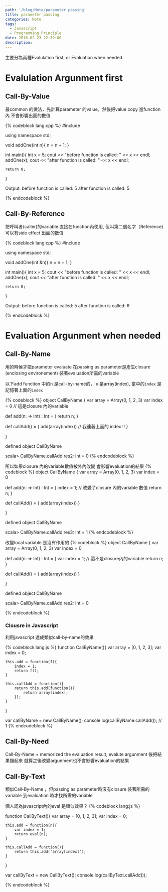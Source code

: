 ```yaml
---
path: '/blog/Note/parameter passing'
title: parameter passing
categories: Note
tags:
  - Javascript
  - Programming Principle
date: 2016-02-23 22:39:00
description:
---
```

主要分為兩種Evalulation first, or Evaluation when needed

# Evalulation Argunment first

## Call-By-Value
最common 的做法，先計算parameter 的value，然後把value copy 進function內
不會影響出面的數值

{% codeblock lang:cpp %}
#include <iostream>

using namespace std;

void addOne(int n){
    n = n + 1;
}

int main(){
    int x = 5;
    cout << "before function is called: " << x << endl;
    addOne(x);
    cout << "after function is called: " << x << endl;

    return 0;
}


Output:
before function is called: 5
after function is called: 5

{% endcodeblock %}

## Call-By-Reference
把呼叫者(caller)的variable 直接在function內使用, 但叫第二個名字（Reference)
可以有side effect 出面的數值

{% codeblock lang:cpp %}
#include <iostream>

using namespace std;

void addOne(int &n){
    n = n + 1;
}

int main(){
    int x = 5;
    cout << "before function is called: " << x << endl;
    addOne(x);
    cout << "after function is called: " << x << endl;

    return 0;
}


Output:
before function is called: 5
after function is called: 6

{% endcodeblock %}

# Evaluation Argunment when needed

## Call-By-Name
用的時侯才把parameter evaluate
在passing as parameter是產生closure (enclosing environement) 裝著evaluation所需的variable

以下add function 中的n 是call-by-name的，
`n` 是array(index), 當中的`index` 是記憶著上面的`index`

{% codeblock %}
object CallByName {
  var array = Array(0, 1, 2, 3)
  var index = 0 // 這是closure 內的variable
  
  def add(n: => Int) : Int = {
    return n;
  }
  
  def callAdd() = {
    add(array(index)) // 我連著上面的 index !!
  }
  
}

defined object CallByName

scala> CallByName.callAdd
res2: Int = 0
{% endcodeblock %}


所以如果closure 內的variable數值被外內改變
會影響evaluation的結果
{% codeblock %}
object CallByName {
  var array = Array(0, 1, 2, 3)
  var index = 0 
  
  def add(n: => Int) : Int = {
    index = 1; // 改變了closure 內的variable 數值
    return n;
  }
  
  def callAdd() = {
    add(array(index))
  }
  
}



defined object CallByName

scala> CallByName.callAdd
res3: Int = 1
{% endcodeblock %}


改變local variable 是沒有作用的
{% codeblock %}
object CallByName {
  var array = Array(0, 1, 2, 3)
  var index = 0
  
  def add(n: => Int) : Int = {
    var index = 1; // 這不是closure內的variable
    return n;
  }
  
  def callAdd() = {
    add(array(index))
  }
  
}

defined object CallByName

scala> CallByName.callAdd
res2: Int = 0

{% endcodeblock %}

### Clousre in Javascript
利用javascript 達成類似call-by-name的效果

{% codeblock lang:js %}
function CallByName(){
    var array = [0, 1, 2, 3];
    var index = 0;

    this.add = function(f){
        index = 1;
        return f();
    }

    this.callAdd = function(){
        return this.add(function(){
            return array[index];
        });
    }
}

var callByName = new CallByName();
console.log(callByName.callAdd()); // 1
{% endcodeblock %}

## Call-By-Need
Call-By-Name + memorized the evaluation result, evalute argunment 後把結果儲起來
就算之後改變argunment也不會影響evaluation的結果

## Call-By-Text
類似Call-By-Name ，但passing as parameter時沒有closure 裝著所需的variable
到evaluation 時才找所需的variable

個人認為javascript內的eval 是類似效果？
{% codeblock lang:js %}

function CallByText(){
    var array = [0, 1, 2, 3];
    var index = 0;

    this.add = function(n){
        var index = 1;
        return eval(n);
    }

    this.callAdd = function(){
        return this.add('array[index]');
    }
}

var callByText = new CallByText();
console.log(callByText.callAdd());

{% endcodeblock %}
